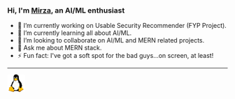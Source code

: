 ### Hi, I'm [Mirza](https://www.linkedin.com/in/mirza-sheraz-a80a0b247/), an AI/ML enthusiast

- 🔭 I’m currently working on Usable Security Recommender (FYP Project). 
- 🌱 I’m currently learning all about AI/ML.
- 👯 I’m looking to collaborate on AI/ML and MERN related projects. 
- 💬 Ask me about MERN stack.
- ⚡ Fun fact: I've got a soft spot for the bad guys...on screen, at least!

***
[<img src='https://github.com/mirza-sheraz/mirza-sheraz/blob/main/linux.png' alt='linux' height='40'>](https://www.linux.org/)  
